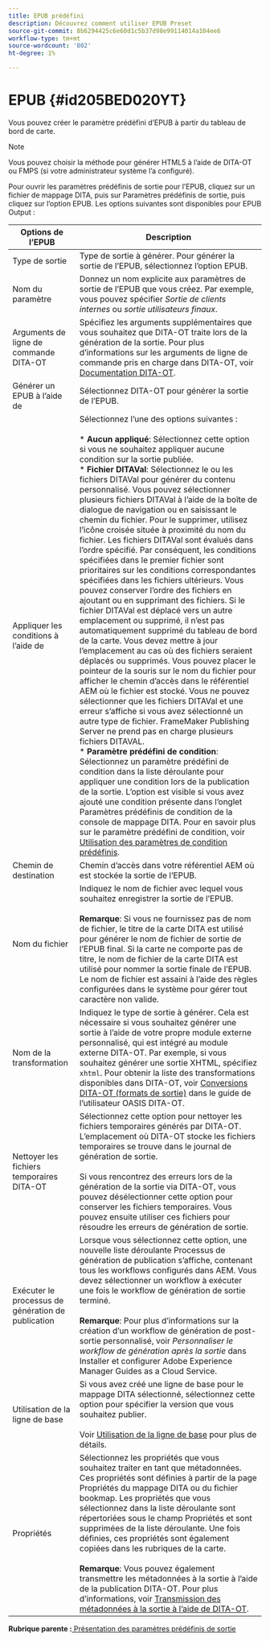```yaml
---
title: EPUB prédéfini
description: Découvrez comment utiliser EPUB Preset
source-git-commit: 8b6294425c6e60d1c5b37d98e99114014a104ee6
workflow-type: tm+mt
source-wordcount: '802'
ht-degree: 1%

---
```



# EPUB {#id205BED020YT}

Vous pouvez créer le paramètre prédéfini d’EPUB à partir du tableau de bord de carte.

>[!NOTE]
>
> Vous pouvez choisir la méthode pour générer HTML5 à l’aide de DITA-OT ou FMPS \(si votre administrateur système l’a configuré\).

Pour ouvrir les paramètres prédéfinis de sortie pour l’EPUB, cliquez sur un fichier de mappage DITA, puis sur Paramètres prédéfinis de sortie, puis cliquez sur l’option EPUB. Les options suivantes sont disponibles pour EPUB Output :

| Options de l’EPUB | Description |
| --- | --- |
| Type de sortie | Type de sortie à générer. Pour générer la sortie de l’EPUB, sélectionnez l’option EPUB. |
| Nom du paramètre | Donnez un nom explicite aux paramètres de sortie de l’EPUB que vous créez. Par exemple, vous pouvez spécifier _Sortie de clients internes_ ou _sortie utilisateurs finaux_. |
| Arguments de ligne de commande DITA-OT | Spécifiez les arguments supplémentaires que vous souhaitez que DITA-OT traite lors de la génération de la sortie. Pour plus d’informations sur les arguments de ligne de commande pris en charge dans DITA-OT, voir [Documentation DITA-OT](https://www.dita-ot.org/). |
| Générer un EPUB à l’aide de | Sélectionnez DITA-OT pour générer la sortie de l’EPUB. |
| Appliquer les conditions à l’aide de | Sélectionnez l’une des options suivantes :<br><br>* **Aucun appliqué**: Sélectionnez cette option si vous ne souhaitez appliquer aucune condition sur la sortie publiée.<br>* **Fichier DITAVal**: Sélectionnez le ou les fichiers DITAVal pour générer du contenu personnalisé. Vous pouvez sélectionner plusieurs fichiers DITAVal à l’aide de la boîte de dialogue de navigation ou en saisissant le chemin du fichier. Pour le supprimer, utilisez l’icône croisée située à proximité du nom du fichier. Les fichiers DITAVal sont évalués dans l’ordre spécifié. Par conséquent, les conditions spécifiées dans le premier fichier sont prioritaires sur les conditions correspondantes spécifiées dans les fichiers ultérieurs. Vous pouvez conserver l’ordre des fichiers en ajoutant ou en supprimant des fichiers. Si le fichier DITAVal est déplacé vers un autre emplacement ou supprimé, il n’est pas automatiquement supprimé du tableau de bord de la carte. Vous devez mettre à jour l’emplacement au cas où des fichiers seraient déplacés ou supprimés. Vous pouvez placer le pointeur de la souris sur le nom du fichier pour afficher le chemin d’accès dans le référentiel AEM où le fichier est stocké. Vous ne pouvez sélectionner que les fichiers DITAVal et une erreur s’affiche si vous avez sélectionné un autre type de fichier. FrameMaker Publishing Server ne prend pas en charge plusieurs fichiers DITAVAL.<br>* **Paramètre prédéfini de condition**: Sélectionnez un paramètre prédéfini de condition dans la liste déroulante pour appliquer une condition lors de la publication de la sortie. L’option est visible si vous avez ajouté une condition présente dans l’onglet Paramètres prédéfinis de condition de la console de mappage DITA. Pour en savoir plus sur le paramètre prédéfini de condition, voir [Utilisation des paramètres de condition prédéfinis](generate-output-use-condition-presets.md#id1825FL004PN). |
| Chemin de destination | Chemin d’accès dans votre référentiel AEM où est stockée la sortie de l’EPUB. |
| Nom du fichier | Indiquez le nom de fichier avec lequel vous souhaitez enregistrer la sortie de l’EPUB.<br><br>**Remarque**: Si vous ne fournissez pas de nom de fichier, le titre de la carte DITA est utilisé pour générer le nom de fichier de sortie de l’EPUB final. Si la carte ne comporte pas de titre, le nom de fichier de la carte DITA est utilisé pour nommer la sortie finale de l’EPUB. Le nom de fichier est assaini à l’aide des règles configurées dans le système pour gérer tout caractère non valide. |
| Nom de la transformation | Indiquez le type de sortie à générer. Cela est nécessaire si vous souhaitez générer une sortie à l’aide de votre propre module externe personnalisé, qui est intégré au module externe DITA-OT. Par exemple, si vous souhaitez générer une sortie XHTML, spécifiez `xhtml`. Pour obtenir la liste des transformations disponibles dans DITA-OT, voir [Conversions DITA-OT (formats de sortie)](http://www.dita-ot.org/2.3/user-guide/AvailableTransforms.md) dans le guide de l’utilisateur OASIS DITA-OT. |
| Nettoyer les fichiers temporaires DITA-OT | Sélectionnez cette option pour nettoyer les fichiers temporaires générés par DITA-OT. L’emplacement où DITA-OT stocke les fichiers temporaires se trouve dans le journal de génération de sortie.<br><br>Si vous rencontrez des erreurs lors de la génération de la sortie via DITA-OT, vous pouvez désélectionner cette option pour conserver les fichiers temporaires. Vous pouvez ensuite utiliser ces fichiers pour résoudre les erreurs de génération de sortie. |
| Exécuter le processus de génération de publication | Lorsque vous sélectionnez cette option, une nouvelle liste déroulante Processus de génération de publication s’affiche, contenant tous les workflows configurés dans AEM. Vous devez sélectionner un workflow à exécuter une fois le workflow de génération de sortie terminé.<br><br>**Remarque**: Pour plus d’informations sur la création d’un workflow de génération de post-sortie personnalisé, voir _Personnaliser le workflow de génération après la sortie_ dans Installer et configurer Adobe Experience Manager Guides as a Cloud Service. |
| Utilisation de la ligne de base | Si vous avez créé une ligne de base pour le mappage DITA sélectionné, sélectionnez cette option pour spécifier la version que vous souhaitez publier.<br><br>Voir [Utilisation de la ligne de base](generate-output-use-baseline-for-publishing.md#id1825FI0J0PF) pour plus de détails. |
| Propriétés | Sélectionnez les propriétés que vous souhaitez traiter en tant que métadonnées. Ces propriétés sont définies à partir de la page Propriétés du mappage DITA ou du fichier bookmap. Les propriétés que vous sélectionnez dans la liste déroulante sont répertoriées sous le champ Propriétés et sont supprimées de la liste déroulante. Une fois définies, ces propriétés sont également copiées dans les rubriques de la carte.<br><br>**Remarque**: Vous pouvez également transmettre les métadonnées à la sortie à l’aide de la publication DITA-OT. Pour plus d’informations, voir [Transmission des métadonnées à la sortie à l’aide de DITA-OT](pass-metadata-dita-ot.md#id21BJ00QD0XA). |

**Rubrique parente :**[ Présentation des paramètres prédéfinis de sortie](generate-output-understand-presets.md)

